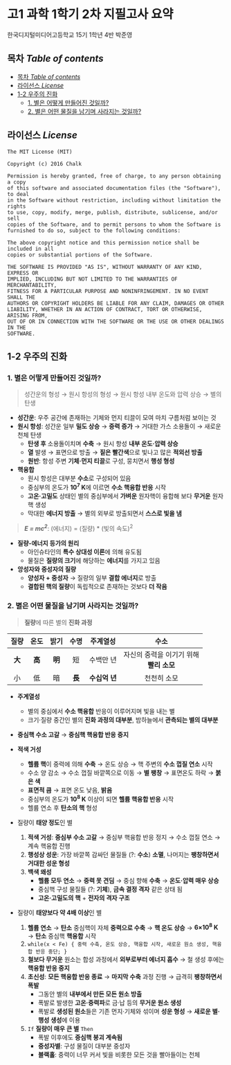 # 고1 과학 1학기 2차 지필고사 요약
한국디지털미디어고등학교 15기 1학년 4반 박준영

## 목차 _Table of contents_
<!-- TOC depthFrom:2 depthTo:8 withLinks:1 updateOnSave:0 orderedList:0 -->

- [목차 _Table of contents_](#목차-table-of-contents)
- [라이선스 _License_](#라이선스-license)
- [1-2 우주의 진화](#1-2-우주의-진화)
	- [1. 별은 어떻게 만들어진 것일까?](#1-별은-어떻게-만들어진-것일까)
	- [2. 별은 어떤 물질을 남기며 사라지는 것일까?](#2-별은-어떤-물질을-남기며-사라지는-것일까)

<!-- /TOC -->

## 라이선스 _License_
```
The MIT License (MIT)

Copyright (c) 2016 Chalk

Permission is hereby granted, free of charge, to any person obtaining a copy
of this software and associated documentation files (the "Software"), to deal
in the Software without restriction, including without limitation the rights
to use, copy, modify, merge, publish, distribute, sublicense, and/or sell
copies of the Software, and to permit persons to whom the Software is
furnished to do so, subject to the following conditions:

The above copyright notice and this permission notice shall be included in all
copies or substantial portions of the Software.

THE SOFTWARE IS PROVIDED "AS IS", WITHOUT WARRANTY OF ANY KIND, EXPRESS OR
IMPLIED, INCLUDING BUT NOT LIMITED TO THE WARRANTIES OF MERCHANTABILITY,
FITNESS FOR A PARTICULAR PURPOSE AND NONINFRINGEMENT. IN NO EVENT SHALL THE
AUTHORS OR COPYRIGHT HOLDERS BE LIABLE FOR ANY CLAIM, DAMAGES OR OTHER
LIABILITY, WHETHER IN AN ACTION OF CONTRACT, TORT OR OTHERWISE, ARISING FROM,
OUT OF OR IN CONNECTION WITH THE SOFTWARE OR THE USE OR OTHER DEALINGS IN THE
SOFTWARE.
```

## 1-2 우주의 진화

### 1. 별은 어떻게 만들어진 것일까?
> 성간운의 형성 → 원시 항성의 형성 → 원시 항성 내부 온도와 압력 상승 → 별의 탄생

- **성간운**: 우주 공간에 존재하는 기체와 먼지 티끌이 모여 마치 구름처럼 보이는 것
- **원시 항성**: 성간운 일부 **밀도 상승** → **중력 증가** → 거대한 가스 소용돌이 → 새로운 천체 탄생
	- **탄생 후** 소용돌이치며 **수축** → 원시 항성 **내부 온도·압력 상승**
	- **열** 발생 → 표면으로 방출 → **짙은 빨간색**으로 빛나고 많은 **적외선 방출**
	- **원반**: 항성 주변 **기체·먼지 티끌**로 구성, 뭉치면서 **행성 형성**
- **핵융합**
	- 원시 항성은 대부분 **수소**로 구성되어 있음
	- 중심부의 온도가 **10<sup>7</sup> K**에 이르면 **수소 핵융합 반응** 시작
	- **고온·고밀도** 상태인 별의 중심부에서 **가벼운** 원자핵이 융합해 보다 **무거운** 원자핵 생성
	- 막대한 **에너지 방출** → 별의 외부로 방출되면서 **스스로 빛을 냄**

> **_E = mc<sup>2</sup>_**: (에너지) = (질량) * (빛의 속도)<sup>2</sup>

- **질량-에너지 등가의 원리**
	- 아인슈타인의 **특수 상대성 이론**에 의해 유도됨
	- 물질은 **질량의 크기**에 해당하는 **에너지**를 가지고 있음
- **앙성자와 중성자의 질량**
	- **양성자 + 중성자** → 질량의 일부 **결합 에너지**로 방출
	- **결합된 핵의 질량**이 독립적으로 존재하는 것보다 **더 작음**

### 2. 별은 어떤 물질을 남기며 사라지는 것일까?
> **질량**에 따른 별의 **진화 과정**

| 질량 | 온도 | 밝기 | 수명 | 주계열성 | 수소 |
| :----: | :----: | :----: | :----: | :----: | :----: |
| **大** | **高** | **明** | 短 | 수백만 년 | 자신의 중력을 이기기 위해<br>**빨리 소모** |
| 小 | 低 | 暗 | **長** | **수십억 년** | 천천히 소모 |

- **주계열성**
	- 별의 중심에서 **수소 핵융합** 반응이 이루어지며 빛을 내는 별
	- 크기·질량 중간인 별의 **진화 과정의 대부분**, 밤하늘에서 **관측되는 별의 대부분**
- **중심핵 수소 고갈** → **중심핵 핵융합 반응 중지**
- **적색 거성**
	- **헬륨 핵**이 중력에 의해 **수축** → 온도 상승 → 핵 주변의 **수소 껍질 연소** 시작
	- 수소 양 감소 → 수소 껍질 바깥쪽으로 이동 → **별 팽창** → 표면온도 하락 → **붉은 색**
	- **표면적 큼** → 표면 온도 낮음, **밝음**
	- 중심부의 온도가 **10<sup>8</sup> K** 이상이 되면 **헬륨 핵융합 반응** 시작
	- 헬륨 연소 후 **탄소의 핵** 형성

- 질량이 **태양 정도**인 별
	1. **적색 거성**: **중심부 수소 고갈** → 중심부 핵융합 반응 정지 → 수소 껍질 연소 → 계속 핵융합 진행
	2. **행성상 성운**: 가장 바깥쪽 감싸던 물질들 (?: **수소**) **소멸**, 나머지는 **팽창하면서 거대한 성운 형성**
	3. **백색 왜성**
		- **헬륨 모두 연소** → **중력 못 견딤** → 중심 향해 **수축** → **온도·압력 매우 상승**
		- 중심핵 구성 물질들 (?: **기체**), **금속 결정 격자** 같은 상태 됨
		- **고온·고밀도의 핵** + **전자의 격자 구조**
- 질량이 **태양보다 약 4배 이상**인 별
	1. **헬륨 연소** → **탄소** 중심핵이 자체 **중력으로 수축** → **핵 온도 상승** → **6×10<sup>8</sup> K** → **탄소** 중심핵 **핵융합** 시작
	2. ```while(x < Fe) { 중력 수축, 온도 상승, 핵융합 시작, 새로운 원소 생성, 핵융합 반응 중단; }```
	3. **철보다 무거운** 원소는 합성 과정에서 **외부로부터 에너지 흡수** → 철 생성 후에는 **핵융합 반응 중지**
	4. **초신성**: **모든 핵융합 반응 종료** → **마지막 수축** 과정 진행 → 급격히 **팽창하면서 폭발**
		- 그동안 별의 **내부에서 만든 모든 원소 방출**
		- 폭발로 발생한 **고온·중력파**로 금·납 등의 **무거운 원소 생성**
		- 폭발로 **생성된 원소**들은 기존 먼지·기체와 섞이며 **성운 형성** → **새로운 별·행성 생성**에 이용
	5. `If` **질량이 매우 큰 별** `Then`
		- 폭발 이후에도 **중심핵 붕괴 계속됨**
		- **중성자별**: 구성 물질이 대부분 중성자
		- **블랙홀**: 중력이 너무 커서 빛을 비롯한 모든 것을 빨아들이는 천체
